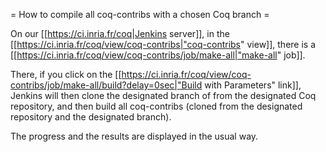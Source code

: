 = How to compile all coq-contribs with a chosen Coq branch =

On our [[https://ci.inria.fr/coq|Jenkins server]],
in the [[https://ci.inria.fr/coq/view/coq-contribs|"coq-contribs" view]],
there is a [[https://ci.inria.fr/coq/view/coq-contribs/job/make-all|"make-all" job]].

There, if you click on the [[https://ci.inria.fr/coq/view/coq-contribs/job/make-all/build?delay=0sec|"Build with Parameters" link]],
Jenkins will then clone the designated branch of from the designated Coq repository,
and then build all coq-contribs (cloned from the designated repository and the designated branch).

The progress and the results are displayed in the usual way.
